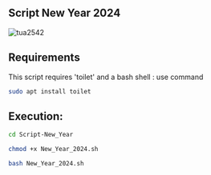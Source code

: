 ## Script New Year 2024

![tua2542](https://github.com/tua2542/Script-New_Year_2024/blob/main/Happy%20New%20Year%202024.png)

## Requirements

This script requires 'toilet' and a bash shell : use command

```bash
sudo apt install toilet
```

## Execution:

```bash
cd Script-New_Year
```

```bash
chmod +x New_Year_2024.sh
```

```bash
bash New_Year_2024.sh
```
